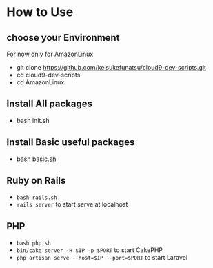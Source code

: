 
# How to Use

## choose your Environment 
For now only for AmazonLinux
- git clone https://github.com/keisukefunatsu/cloud9-dev-scripts.git
- cd cloud9-dev-scripts
- cd AmazonLinux

## Install All packages
- bash init.sh

## Install Basic useful packages
- bash basic.sh

## Ruby on Rails
- `bash rails.sh`
- `rails server` to start serve at localhost

## PHP
- `bash php.sh`
- `bin/cake server -H $IP -p $PORT` to start CakePHP
- `php artisan serve --host=$IP --port=$PORT` to start Laravel
